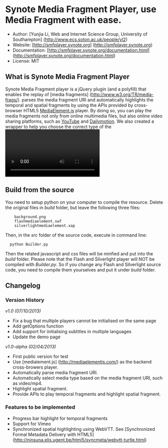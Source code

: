 # Synote Media Fragment Player, use Media Fragment with ease.

* Author: [Yunjia Li, Web and Internet Science Group, University of Southampton]  (http://www.ecs.soton.ac.uk/people/yl2)
* Website: [http://smfplayer.synote.org] (http://smfplayer.synote.org)
* Documentation: [http://smfplayer.synote.org/documentation.html] (http://smfplayer.synote.org/documentation.html)
* License: MIT

## What is Synote Media Fragment Player
Synote Media Fragment player is a jQuery plugin (and a polyfill) that enables the replay of [media fragments] (http://www.w3.org/TR/media-frags/). parses the media fragment URI and automatically highlights the temporal and spatial fragments by using the APIs provided by cross-browser HTML5 <a href="http://mediaelementjs.com/" target="_blank">MediaElement.js</a> player. By doing so, you can play the media fragments not only from online multimedia files, but also online video sharing platforms, such as <a href="http://www.youtube.com" target="_blank">YouTube</a> and <a href="http://www.dailymotion.com" target="_blank">Dailymotion</a>. We also created a wrapper to help you choose the correct type of the <video> and <audio> based on the URL of the file or social media.

## Build from the source
You need to setup python on your computer to compile the resource. Delete the original files in _build_ folder, but leave the following three files:

		background.png
		flashmediaelement.swf
		silverlightmediaelement.xap

Then, in the _src_ folder of the source code, execute in command line:     
      
      python Builder.py      
      
Then the related javascript and css files will be minfied and put into the _build_ folder. Please note that the Flash and Silverlight player will NOT be compiled with _Builder.py_. So if you change any Flash and Silverlight source code, you need to compile them yourselves and put it under _build_ folder.

## Changelog

### Version History

*v1.0 (07/10/2013)*

* Fix a bug that multiple players cannot be initialised on the same page
* Add getOptions function
* Add support for initialising subtitles in multiple languages
* Update the demo page

*v1.0-alpha (02/04/2013)*

* First public version for test
* Use [medialement.js] (http://mediaelementjs.com/) as the backend cross-browers player.
* Automatically parse media fragment URI.
* Automatically select media type based on the media fragment URI, such as video/mp4.
* Highlight spatial fragment.
* Provide APIs to play temporal fragments and highlight spatial fragment.

### Features to be implemented
* Progress bar highlight for temporal fragments
* Support for Vimeo
* Synchronized spatial highlighting using WebVTT. See [Synchronized Formal Metadata Delivery with HTML5] (http://ninsuna.elis.ugent.be/html5/syncmeta/webvtt-turtle.html)
